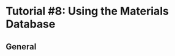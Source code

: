 Tutorial #8: Using the Materials Database
================================================================================

General
--------------------------------------------------------------------------------

